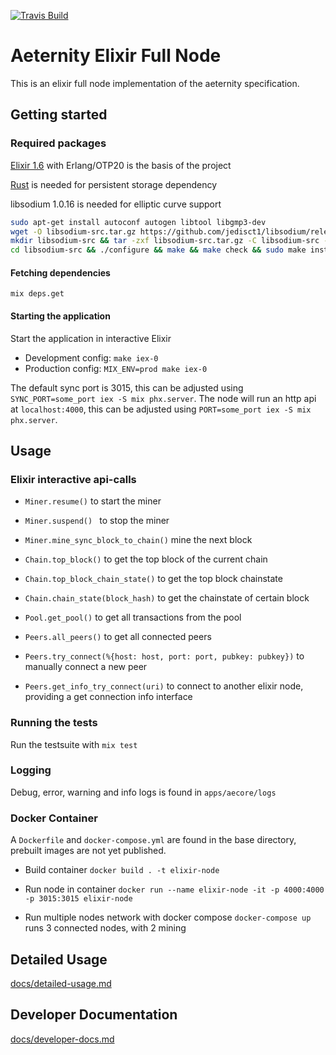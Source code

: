 [![Travis Build](https://travis-ci.org/aeternity/elixir-node.svg?branch=master)](https://travis-ci.org/aeternity/elixir-node)

# Aeternity Elixir Full Node
This is an elixir full node implementation of the aeternity specification.

## Getting started

### Required packages
[Elixir 1.6](https://elixir-lang.org/install.html) with Erlang/OTP20 is the basis of the project

[Rust](https://www.rust-lang.org/install.html) is needed for persistent storage dependency

libsodium 1.0.16 is needed for elliptic curve support
```bash
sudo apt-get install autoconf autogen libtool libgmp3-dev
wget -O libsodium-src.tar.gz https://github.com/jedisct1/libsodium/releases/download/1.0.16/libsodium-1.0.16.tar.gz
mkdir libsodium-src && tar -zxf libsodium-src.tar.gz -C libsodium-src --strip-components=1
cd libsodium-src && ./configure && make && make check && sudo make install && cd ..
```

#### Fetching dependencies
`mix deps.get`

#### Starting the application
Start the application in interactive Elixir
- Development config: `make iex-0`
- Production config: `MIX_ENV=prod make iex-0`

The default sync port is 3015, this can be adjusted using `SYNC_PORT=some_port iex -S mix phx.server`.
The node will run an http api at `localhost:4000`, this can be adjusted using `PORT=some_port iex -S mix phx.server`.

## Usage

### Elixir interactive api-calls
- `Miner.resume()` to start the miner
- `Miner.suspend() ` to stop the miner
- `Miner.mine_sync_block_to_chain()` mine the next block


- `Chain.top_block()` to get the top block of the current chain
- `Chain.top_block_chain_state()` to get the top block chainstate
- `Chain.chain_state(block_hash)` to get the chainstate of certain block


- `Pool.get_pool()` to get all transactions from the pool


- `Peers.all_peers()` to get all connected peers
- `Peers.try_connect(%{host: host, port: port, pubkey: pubkey})` to manually connect a new peer
- `Peers.get_info_try_connect(uri)` to connect to another elixir node, providing a get connection info interface

### Running the tests
Run the testsuite with `mix test`

### Logging
Debug, error, warning and info logs is found in `apps/aecore/logs`

### Docker Container
A `Dockerfile` and `docker-compose.yml` are found in the base directory, prebuilt images are not yet published.

 - Build container `docker build . -t elixir-node`
 - Run node in container `docker run --name elixir-node -it -p 4000:4000 -p 3015:3015 elixir-node`

 - Run multiple nodes network with docker compose `docker-compose up` runs 3 connected nodes, with 2 mining

## Detailed Usage

[docs/detailed-usage.md](docs/detailed-usage.md)

## Developer Documentation

[docs/developer-docs.md](docs/developer-docs.md)
